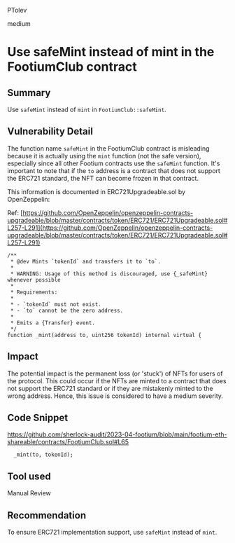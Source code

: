 PTolev

medium

# Use safeMint instead of mint in the FootiumClub contract

## Summary
Use `safeMint` instead of `mint` in `FootiumClub::safeMint`.

## Vulnerability Detail
The function name `safeMint` in the FootiumClub contract is misleading because it is actually using the `mint` function (not the safe version), especially since all other Footium contracts use the `safeMint` function. It's important to note that if the `to` address is a contract that does not support the ERC721 standard, the NFT can become frozen in that contract.

This information is documented in ERC721Upgradeable.sol by OpenZeppelin:

Ref: [https://github.com/OpenZeppelin/openzeppelin-contracts-upgradeable/blob/master/contracts/token/ERC721/ERC721Upgradeable.sol#L257-L291](https://github.com/OpenZeppelin/openzeppelin-contracts-upgradeable/blob/master/contracts/token/ERC721/ERC721Upgradeable.sol#L257-L291)

```solidity
/**
 * @dev Mints `tokenId` and transfers it to `to`.
 *
 * WARNING: Usage of this method is discouraged, use {_safeMint} whenever possible
 *
 * Requirements:
 *
 * - `tokenId` must not exist.
 * - `to` cannot be the zero address.
 *
 * Emits a {Transfer} event.
 */
function _mint(address to, uint256 tokenId) internal virtual {
```

## Impact
The potential impact is the permanent loss (or 'stuck') of NFTs for users of the protocol. This could occur if the NFTs are minted to a contract that does not support the ERC721 standard or if they are mistakenly minted to the wrong address. Hence, this issue is considered to have a medium severity.

## Code Snippet
https://github.com/sherlock-audit/2023-04-footium/blob/main/footium-eth-shareable/contracts/FootiumClub.sol#L65
```solidity
  _mint(to, tokenId);
```

## Tool used

Manual Review

## Recommendation
To ensure ERC721 implementation support, use `safeMint` instead of `mint`.